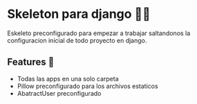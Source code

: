 # Skeleton para django 🐍️⚒️
Eskeleto preconfigurado para empezar a trabajar saltandonos la configuracion inicial de todo proyecto en django.

## Features 🎉
* Todas las apps en una solo carpeta
* Pillow preconfigurado para los archivos estaticos
* AbatractUser preconfigurado
